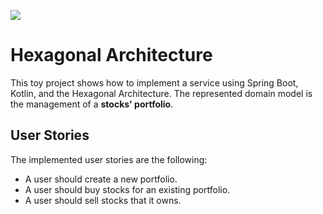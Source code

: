 ![](https://github.com/rcardin/hexagonal/workflows/Hexagonal/badge.svg)

# Hexagonal Architecture

This toy project shows how to implement a service using Spring Boot, Kotlin, and the Hexagonal Architecture. The 
represented domain model is the management of a **stocks' portfolio**.

## User Stories

The implemented user stories are the following:
- A user should create a new portfolio.
- A user should buy stocks for an existing portfolio.
- A user should sell stocks that it owns.
